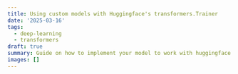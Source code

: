 ```yaml
---
title: Using custom models with Huggingface's transformers.Trainer
date: '2025-03-16'
tags: 
  - deep-learning
  - transformers
draft: true
summary: Guide on how to implement your model to work with huggingface's trainer.
images: []
---
```



